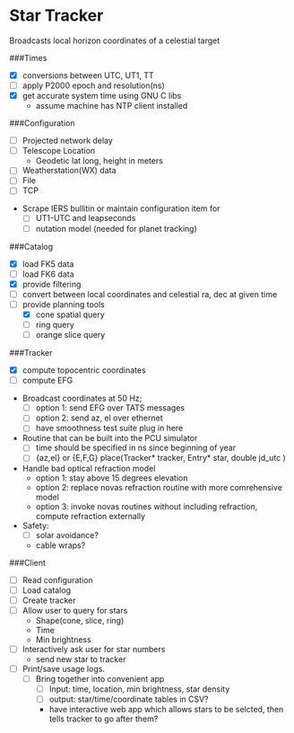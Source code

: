 # Star Tracker
Broadcasts local horizon coordinates of a celestial target

###Times
 -[X] conversions between UTC, UT1, TT
 -[ ] apply P2000 epoch and resolution(ns)
 -[X] get accurate system time using GNU C libs
   - assume machine has NTP client installed

###Configuration
 -[ ] Projected network delay
 -[ ] Telescope Location
   - Geodetic lat long, height in meters
 -[ ] Weatherstation(WX) data
  -[ ] File
  -[ ] TCP
 - Scrape IERS bullitin or maintain configuration item for
   -[ ] UT1-UTC and leapseconds
   -[ ] nutation model (needed for planet tracking)

###Catalog
 -[X] load FK5 data
 -[ ] load FK6 data
 -[X] provide filtering
 -[ ] convert between local coordinates and celestial ra, dec at given time
 -[ ] provide planning tools
   -[X] cone spatial query
   -[ ] ring query
   -[ ] orange slice query

###Tracker
 -[X] compute topocentric coordinates
 -[ ] compute EFG
 - Broadcast coordinates at 50 Hz;
    -[ ] option 1: send EFG over TATS messages
    -[ ] option 2: send az, el over ethernet
    -[ ] have smoothness test suite plug in here
 - Routine that can be built into the PCU simulator
    -[ ] time should be specified in ns since beginning of year
    -[ ] {az,el} or {E,F,G} place(Tracker* tracker, Entry* star, double jd_utc )
 - Handle bad optical refraction model
   - option 1: stay above 15 degrees elevation
   - option 2: replace novas refraction routine with more comrehensive model
   - option 3: invoke novas routines without including refraction, compute refraction externally
 - Safety:
   -[ ] solar avoidance? 
   - cable wraps?
  

###Client
 -[ ] Read configuration
 -[ ] Load catalog
 -[ ] Create tracker
 -[ ] Allow user to query for stars
      - Shape(cone, slice, ring)
      - Time
      - Min brightness
 -[ ] Interactively ask user for star numbers
      - send new star to tracker
 -[ ] Print/save usage logs.
   - [ ] Bring together into convenient app
     - [ ] Input: time, location, min brightness, star density
     - [ ] output: star/time/coordinate tables in CSV?
     - have interactive web app which allows stars to be selcted, then tells tracker to go after them?
